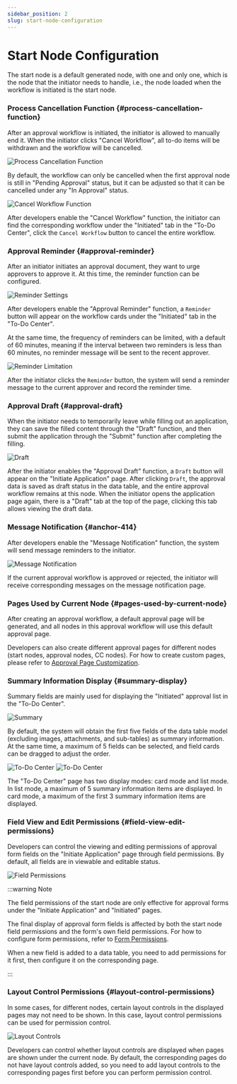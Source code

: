```yaml
---
sidebar_position: 2
slug: start-node-configuration
---
```


# Start Node Configuration
The start node is a default generated node, with one and only one, which is the node that the initiator needs to handle, i.e., the node loaded when the workflow is initiated is the start node.

### Process Cancellation Function {#process-cancellation-function}
After an approval workflow is initiated, the initiator is allowed to manually end it. When the initiator clicks "Cancel Workflow", all to-do items will be withdrawn and the workflow will be cancelled.

![Process Cancellation Function](./img/workflow_2025-08-23_15-37-27.png)

By default, the workflow can only be cancelled when the first approval node is still in "Pending Approval" status, but it can be adjusted so that it can be cancelled under any "In Approval" status.

![Cancel Workflow Function](./img/workflow_2025-08-23_15-44-18.png)

After developers enable the "Cancel Workflow" function, the initiator can find the corresponding workflow under the "Initiated" tab in the "To-Do Center", click the `Cancel Workflow` button to cancel the entire workflow.

### Approval Reminder {#approval-reminder}
After an initiator initiates an approval document, they want to urge approvers to approve it. At this time, the reminder function can be configured.

![Reminder Settings](./img/workflow_2025-08-23_15-48-25.png)

After developers enable the "Approval Reminder" function, a `Reminder` button will appear on the workflow cards under the "Initiated" tab in the "To-Do Center".

At the same time, the frequency of reminders can be limited, with a default of 60 minutes, meaning if the interval between two reminders is less than 60 minutes, no reminder message will be sent to the recent approver.

![Reminder Limitation](./img/workflow_2025-08-23_15-51-24.png)

After the initiator clicks the `Reminder` button, the system will send a reminder message to the current approver and record the reminder time.

### Approval Draft {#approval-draft}
When the initiator needs to temporarily leave while filling out an application, they can save the filled content through the "Draft" function, and then submit the application through the "Submit" function after completing the filling.

![Draft](./img/workflow_2025-08-23_15-58-40.png)

After the initiator enables the "Approval Draft" function, a `Draft` button will appear on the "Initiate Application" page. After clicking `Draft`, the approval data is saved as draft status in the data table, and the entire approval workflow remains at this node. When the initiator opens the application page again, there is a "Draft" tab at the top of the page, clicking this tab allows viewing the draft data.

### Message Notification {#anchor-414}
After developers enable the "Message Notification" function, the system will send message reminders to the initiator.

![Message Notification](./img/workflow_2025-08-23_16-20-28.png)

If the current approval workflow is approved or rejected, the initiator will receive corresponding messages on the message notification page.

### Pages Used by Current Node {#pages-used-by-current-node}
After creating an approval workflow, a default approval page will be generated, and all nodes in this approval workflow will use this default approval page.

Developers can also create different approval pages for different nodes (start nodes, approval nodes, CC nodes). For how to create custom pages, please refer to [Approval Page Customization](./approval-page-customization).

### Summary Information Display {#summary-display}
Summary fields are mainly used for displaying the "Initiated" approval list in the "To-Do Center".

![Summary](./img/workflow_2025-08-23_16-42-04.gif)

By default, the system will obtain the first five fields of the data table model (excluding images, attachments, and sub-tables) as summary information. At the same time, a maximum of 5 fields can be selected, and field cards can be dragged to adjust the order.

![To-Do Center](./img/workflow_2025-08-23_16-54-40.png)
![To-Do Center](./img/workflow_2025-08-23_16-55-46.png)

The "To-Do Center" page has two display modes: card mode and list mode. In list mode, a maximum of 5 summary information items are displayed. In card mode, a maximum of the first 3 summary information items are displayed.

### Field View and Edit Permissions {#field-view-edit-permissions}
Developers can control the viewing and editing permissions of approval form fields on the "Initiate Application" page through field permissions. By default, all fields are in viewable and editable status.

![Field Permissions](./img/workflow_2025-08-23_17-00-39.png)

:::warning Note

The field permissions of the start node are only effective for approval forms under the "Initiate Application" and "Initiated" pages.

The final display of approval form fields is affected by both the start node field permissions and the form's own field permissions. For how to configure form permissions, refer to [Form Permissions](../using-functional-components-in-pages/form-components#field-operation-permissions).

When a new field is added to a data table, you need to add permissions for it first, then configure it on the corresponding page.

:::

### Layout Control Permissions {#layout-control-permissions}
In some cases, for different nodes, certain layout controls in the displayed pages may not need to be shown. In this case, layout control permissions can be used for permission control.

![Layout Controls](./img/workflow_2025-08-23_17-10-30.png)

Developers can control whether layout controls are displayed when pages are shown under the current node. By default, the corresponding pages do not have layout controls added, so you need to add layout controls to the corresponding pages first before you can perform permission control. 
